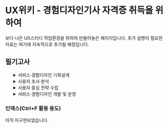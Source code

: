 <meta charset="utf-8">

# UX위키 - 경험디자인기사 자격증 취득을 위하여

보다 나은 UX스터디 작업환경을 위하여 만들어놓은 페이지입니다. 추가 설명이 필요한 자료는 여기에 지속적으로 추가될 예정입니다.

## 필기고사
<details style="margin-left:5%">
    <summary>
        서비스·경험디자인 기획설계
    </summary>
    <details style="margin-left:5%">
        <summary>
            1) 디자인 개요
        </summary>
        <h4 style="margin-left:5%">디자인 일반</h4>
        <ol>
            <li>디자인의 개념 및 정의</li>
            <li>디자인의 분류 및 특성</li>
            <li>디자인의 사회적 기능과 윤리</li>
        </ol>
    </details>
    <details style="margin-left:5%">
        <summary>
            2) 서비스·경험디자인의 이해
        </summary>
        <h4 style="margin-left:5%">정의</h4>
        <ol>
            <li>디자인씽킹의 정의</li>
            <li>서비스디자인 정의</li>
            <li>경험디자인 정의</li>
        </ol>
        <h4 style="margin-left:5%">프로세스와 방법론</h4>
        <ol>
            <li>서비스디자인 프로세스 이해</li>
            <li>서비스디자인 방법론(툴킷) 이해</li>
            <li>경험디자인의 특징</li>
            <li>UI의 정의와 기본원칙 이해</li>
            <li>사용성 평가의 개념 이해</li>
        </ol>
    </details>
    <details style="margin-left:5%">
        <summary>
            3) 서비스·경험디자인 요구사항 파악
        </summary>
        <h4 style="margin-left:5%">요구사항 파악</h4>
        <ol>
            <li>프로젝트 요구사항 파악</li>
            <li>디자인 목적 파악</li>
            <li>디자인 수요자 파악</li>
        </ol>
    <h4 style="margin-left:5%">과제 분석</h4>
        <ol>
            <li>서비스 요구사항 파악</li>
            <li>요구사항 요건수립</li>
            <li>서비스 요구사항 정리</li>
            <li>시각화 자료 작성</li>
        </ol>
    </details>
    <details style="margin-left:5%">
        <summary>
            4) 서비스·경험디자인 수행계획 수립
        </summary>
        <h4 style="margin-left:5%">수행계획 수립</h4>
        <ol>
            <li><a href="./docs/1_4_1_1_프로젝트목표파악.html">프로젝트 목표 파악</a></li>
            <li>일정별 계획 정리</li>
        </ol>
        <h4 style="margin-left:5%">과제 관리체계 수립</h4>
        <ol>
            <li>단계별 산출물 체크리스트 작성</li>
            <li>개인정보보호 원칙 이해</li>
        </ol>
    </details>
    <details style="margin-left:5%">
        <summary>
            5) 설문설계
        </summary>
        <h4 style="margin-left:5%">설문 설계 및 완성</h4>
        <ol>
            <li>개별 설문 시안 작성</li>
            <li>설문 항목 구조화 및 작성</li>
        </ol>
    </details>
</details>

<details style="margin-left:5%">
    <summary>
        사용자 조사·분석
    </summary>
    <details style="margin-left:5%">
        <summary>
            1) 서비스·경험디자인 환경조사
        </summary>
        <h4 style="margin-left:5%">데스크 리서치</h4>
        <ol>
            <li>데스크 리서치 고려사항</li>
            <li>데스크 리서치 절차</li>
        </ol>
        <h4 style="margin-left:5%">환경 현황 조사</h4>
        <ol>
            <li>거시적·미시적 환경 조사</li>
            <li>유사·경쟁 환경 및 서비스 조사</li>
        </ol>
    </details>
    <details style="margin-left:5%">
        <summary>
            2) 서비스·경험디자인 관찰조사
        </summary>
        <h4 style="margin-left:5%">사용자 유형 이해</h4>
        <ol>
            <li>사용자 요구조건 예측</li>
            <li>사용자 라이프스타일 조사</li>
            <li>사용자 유형 분류와 기준</li>
        </ol>
        <h4 style="margin-left:5%">관찰조사 설계</h4>
        <ol>
            <li>관찰조사 계획</li>
            <li>관찰조사 방법</li>
            <li>관찰조사 범위</li>
        </ol>
        <h4 style="margin-left:5%">사용자 관찰조사</h4>
        <ol>
            <li>사용자 경험 관찰 및 잠재요구</li>
            <li>사용자 행동패턴 조사</li>
            <li>조사 진행을 위한 의사소통 기술</li>
        </ol>
    </details>
    <details style="margin-left:5%">
        <summary>
            3) 서비스·경험디자인 면접조사
        </summary>
        <h4 style="margin-left:5%">면접조사 설계</h4>
        <ol>
            <li>연구 및 조사윤리(IRB) 이해</li>
            <li>면접조사 방법 설정</li>
            <li>면접조사 대상 설정</li>
            <li>면접대상자 섭외 및 관리</li>
        </ol>
    <h4 style="margin-left:5%">면접조사 실시</h4>
        <ol>
            <li>시범면접 진행 및 보완</li>
            <li>면접조사 기술 및 결과정리</li>
        </ol>
    </details>
    <details style="margin-left:5%">
        <summary>
            4) FGI정성조사
        </summary>
        <h4 style="margin-left:5%">FGI 설계</h4>
        <ol>
            <li>조사목적에 따른 인터뷰 주제선정</li>
            <li>FGI 대상자 선정</li>
            <li>FGI 질문지 선정</li>
        </ol>
        <h4 style="margin-left:5%">FGI 실시</h4>
        <ol>
            <li>시범(파일럿) 인터뷰 진행</li>
            <li>FGI 내용 기록(스크립트기록, 녹화, 녹음 등)</li>
            <li>FGI 내용 정리 및 분류</li>
            <li>결과 도출 및 정리</li>
        </ol>
    </details>
    <details style="margin-left:5%">
        <summary>
            5) 심층인터뷰 정성조사
        </summary>
        <h4 style="margin-left:5%">심층인터뷰 설계</h4>
        <ol>
            <li>조사목적에 따른 설문내용 구체화</li>
            <li>심층인터뷰 대상자 선정</li>
            <li>심층인터뷰 진행 지침 작성</li>
        </ol>
        <h4 style="margin-left:5%">심층인터뷰 실시</h4>
        <ol>
            <li>심층인터뷰 동의 절차 수행</li>
            <li>심층인터뷰 내용 기록</li>
            <li>심층인터뷰 내용 정리 및 분류</li>
            <li>심층인터뷰 진행 지침에 따른 진행</li>
        </ol>
    </details>
</details>

<details style="margin-left:5%">
    <summary>
        사용자 중심 전략 수립
    </summary>
    <details style="margin-left:5%">
        <summary>
            1) 서비스·경험디자인 환경분석
        </summary>
        <h4 style="margin-left:5%">서비스 환경 이해</h4>
        <ol>
            <li>서비스 환경 분석</li>
            <li>서비스 모델 분석</li>
            <li>환경 분석 종합</li>
        </ol>
    </details>
    <details style="margin-left:5%">
        <summary>
            2) 서비스·경험디자인 대상분석
        </summary>
        <h4 style="margin-left:5%">가상 사용자(페르소나) 설정</h4>
        <ol>
            <li>가상 사용자(페르소나) 유형 설정</li>
            <li>가상 사용자별 경험 특성 항목 설정</li>
            <li>경험시나리오 작성</li>
        </ol>
        <h4 style="margin-left:5%">사용자 여정 분석</h4>
        <ol>
            <li>서비스 경험단계 유형화</li>
            <li>서비스 경험 여정맵 시각화</li>
        </ol>
        <h4 style="margin-left:5%">이해관계자 분석</h4>
        <ol>
            <li>이해관계자 선별</li>
            <li>이해관계자 역할 정의</li>
            <li>이해관계자 요구사항 파악</li>
            <li>이해관계자 맵 시각화</li>
        </ol>
    </details>
    <details style="margin-left:5%">
        <summary>
            3) 서비스·경험디자인 원칙수립
        </summary>
        <h4 style="margin-left:5%">서비스·경험디자인 요구사항 정의</h4>
        <ol>
            <li>디자인(문제해결) 목표 수립</li>
            <li>친화도맵(어피니티 다이어그램) 작성</li>
            <li>요구사항 정리(정보 시각화)</li>
        </ol>
        <h4 style="margin-left:5%">핵심 사용자 정의</h4>
        <ol>
            <li>핵심 사용자 유형 설정</li>
            <li>핵심 사용자 요구분석</li>
            <li>핵심 사용자 경험특성 도출</li>
        </ol>
        <h4 style="margin-left:5%">디자인 콘셉트 도출</h4>
        <ol>
            <li>디자인 원칙 정의</li>
            <li>디자인 콘셉트 제안</li>
            <li>디자인 콘셉트 시각화</li>
        </ol>
    </details>
    <details style="margin-left:5%">
        <summary>
            4) 서비스·경험디자인 아이데이션
        </summary>
        <h4 style="margin-left:5%">아이디어 워크숍</h4>
        <ol>
            <li>아이디어 워크숍 계획</li>
            <li>아이디어 워크숍 진행(퍼실리테이션 기술)</li>
            <li>서비스 아이디어 도출</li>
            <li>아이디어 평가 및 결과 정리</li>
        </ol>
        <h4 style="margin-left:5%">아이디어 구체화</h4>
        <ol>
            <li>서비스 아이디어 설명</li>
            <li>서비스 아이디어 시각화</li>
            <li>서비스 아이디어 평가 및 확정</li>
        </ol>
        <h4 style="margin-left:5%">서비스·경험 구조화</h4>
        <ol>
            <li>단계별 서비스 접점(터치포인트) 정의</li>
            <li>사용자 서비스 설계</li>
        </ol>
    </details>
    <details style="margin-left:5%">
        <summary>
            5) 서비스·경험디자인 프로토타입 개발
        </summary>
        <h4 style="margin-left:5%">서비스·경험디자인 프로토타입 기획·설계</h4>
        <ol>
            <li>프로토타입 기획</li>
            <li>프로토타입 모델설계</li>
            <li>프로토타입 제작 계획 수립</li>
        </ol>
        <h4 style="margin-left:5%">서비스·경험 프로토타입 제작</h4>
        <ol>
            <li>프로토타입 모델링</li>
            <li>프로토타입 시뮬레이션</li>
        </ol>
    </details>
    <details style="margin-left:5%">
        <summary>
            6) 서비스·경험디자인 시나리오 개발
        </summary>
        <h4 style="margin-left:5%">서비스·경험 시나리오 계획·제작</h4>
        <ol>
            <li>서비스 시나리오 계획</li>
            <li>페르소나 상황설정</li>
            <li>신규 서비스 상황구성</li>
            <li>서비스 스토리보드 제작</li>
            <li>타당성 평가 및 개선방안 수립</li>
        </ol>
    </details>
</details>

<details style="margin-left:5%">
    <summary>
        서비스·경험디자인 개발 및 운영
    </summary>
    <details style="margin-left:5%">
        <summary>
            1) 디자인 권리
        </summary>
        <h4 style="margin-left:5%">지적재산권</h4>
        <ol>
            <li>지적재산권 이해[상표권, 특허권(BM 포함), 디자인 출원, 저작권 등록 등]</li>
            <li>지식재산권 기본절차</li>
        </ol>
    </details>
    <details style="margin-left:5%">
        <summary>
            2) 서비스·경험디자인 프로토타입 평가
        </summary>
        <h4 style="margin-left:5%">서비스·경험디자인 프로토타입 평가계획</h4>
        <ol>
            <li>프로토타입 평가 방법 계획</li>
            <li>사용자 평가 참여자 구성</li>
        </ol>
        <h4 style="margin-left:5%">서비스·경험디자인 프로토타입 평가하기</h4>
        <ol>
            <li>프로토타입 시뮬레이션 평가</li>
            <li>사용성 평가 도출</li>
            <li>개선 방향 수립</li>
            <li>평가 결과 문서화</li>
        </ol>
    </details>
    <details style="margin-left:5%">
        <summary>
            3) 서비스·경험디자인 모델개발
        </summary>
        <h4 style="margin-left:5%">서비스·경험 결과물 제시</h4>
        <ol>
            <li>최종 서비스·경험 모델 문서화</li>
            <li>서비스·경험 블루프린트 작성</li>
            <li>서비스·경험 로드맵 작성</li>
            <li>서비스·경험 아이디어 포트폴리오 작성</li>
        </ol>
    </details>
    <details style="margin-left:5%">
        <summary>
            4) 프레젠테이션
        </summary>
        <h4 style="margin-left:5%">프레젠테이션 기획·제작</h4>
        <ol>
            <li>주제 및 방향 설정</li>
            <li>디자인 전개과정 이해 및 발표 계획</li>
            <li>시각적·논리적 자료의 효과적 활용</li>
        </ol>
    </details>
    <details style="margin-left:5%">
        <summary>
            5) 서비스·경험디자인 프로젝트 완료
        </summary>
        <h4 style="margin-left:5%">완료보고서 작성</h4>
        <ol>
            <li>프로세스 단계별 결과 정리</li>
            <li>단계별 문서 축약 및 편집</li>
        </ol>
    </details>
    <details style="margin-left:5%">
        <summary>
            6) 디자인 자료화
        </summary>
        <h4 style="margin-left:5%">데이터베이스 관리하기</h4>
        <ol>
            <li>최종 디자인 파일·결과물 데이터베이스화</li>
            <li>클라이언트, 디자이너 공유 및 보존</li>
        </ol>
    </details>
    <details style="margin-left:5%">
        <summary>
            7) 서비스·경험디자인 사후관리
        </summary>
        <h4 style="margin-left:5%">운영방안 제시</h4>
        <ol>
            <li>결과물 관리</li>
            <li>유지보수</li>
        </ol>
    </details>
</details>

### 인덱스(Ctrl+F 활용 용도)
아직 미구현되었습니다.
